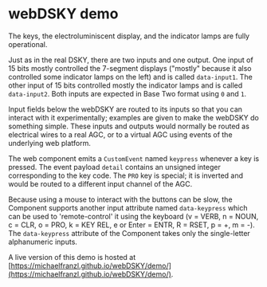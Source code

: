 # webDSKY demo

The keys, the electroluminiscent display, and the indicator lamps are fully operational.

Just as in the real DSKY, there are two inputs and one output. One input of 15 bits mostly
controlled the 7-segment displays ("mostly" because it also controlled some indicator lamps on the
left) and is called `data-input1`. The other input of 15 bits controlled mostly the indicator lamps
and is called `data-input2`. Both inputs are expected in Base Two format using `0` and `1`.

Input fields below the webDSKY are routed to its inputs so that you can interact with it
experimentally; examples are given to make the webDSKY do something simple. These inputs and outputs
would normally be routed as electrical wires to a real AGC, or to a virtual AGC using events of the
underlying web platform.

The web component emits a `CustomEvent` named `keypress` whenever a key is pressed. The event payload
`detail` contains an unsigned integer corresponding to the key code. The `PRO` key is special; it is
inverted and would be routed to a different input channel of the AGC.

Because using a mouse to interact with the buttons can be slow, the Component supports another input
attribute named `data-keypress` which can be used to 'remote-control' it using the keyboard (v =
VERB, n = NOUN, c = CLR, o = PRO, k = KEY REL, e or Enter = ENTR, R = RSET, p = +, m = -). The
`data-keypress` attribute of the Component takes only the single-letter alphanumeric inputs.

A live version of this demo is hosted at [https://michaelfranzl.github.io/webDSKY/demo/](https://michaelfranzl.github.io/webDSKY/demo/).
